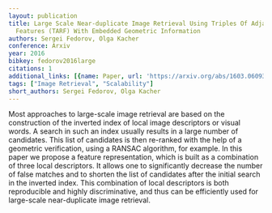 ```yaml
---
layout: publication
title: Large Scale Near-duplicate Image Retrieval Using Triples Of Adjacent Ranked
  Features (TARF) With Embedded Geometric Information
authors: Sergei Fedorov, Olga Kacher
conference: Arxiv
year: 2016
bibkey: fedorov2016large
citations: 1
additional_links: [{name: Paper, url: 'https://arxiv.org/abs/1603.06093'}]
tags: ["Image Retrieval", "Scalability"]
short_authors: Sergei Fedorov, Olga Kacher
---
```

Most approaches to large-scale image retrieval are based on the construction
of the inverted index of local image descriptors or visual words. A search in
such an index usually results in a large number of candidates. This list of
candidates is then re-ranked with the help of a geometric verification, using a
RANSAC algorithm, for example. In this paper we propose a feature
representation, which is built as a combination of three local descriptors. It
allows one to significantly decrease the number of false matches and to shorten
the list of candidates after the initial search in the inverted index. This
combination of local descriptors is both reproducible and highly
discriminative, and thus can be efficiently used for large-scale near-duplicate
image retrieval.